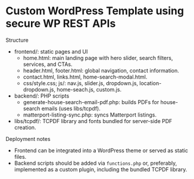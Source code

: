 # Custom WordPress Template using secure WP REST APIs 

Structure
- frontend/: static pages and UI
  - home.html: main landing page with hero slider, search filters, services, and CTAs.
  - header.html, footer.html: global navigation, contact information.
  - contact.html, links.html, home-search-modal.html.
  - css/style.css; js/: nav.js, slider.js, dropdown.js, location-dropdown.js, home-seach.js, custom.js.
- backend/: PHP scripts
  - generate-house-search-email-pdf.php: builds PDFs for house-search emails (uses libs/tcpdf).
  - matterport-listing-sync.php: syncs Matterport listings.
- libs/tcpdf/: TCPDF library and fonts bundled for server-side PDF creation.

Deployment notes
- Frontend can be integrated into a WordPress theme or served as static files.
- Backend scripts should be added via `functions.php` or, preferably, implemented as a custom plugin, including the bundled TCPDF library.
